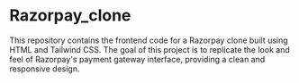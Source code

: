 # Razorpay_clone
This repository contains the frontend code for a Razorpay clone built using HTML and Tailwind CSS. The goal of this project is to replicate the look and feel of Razorpay's payment gateway interface, providing a clean and responsive design.

